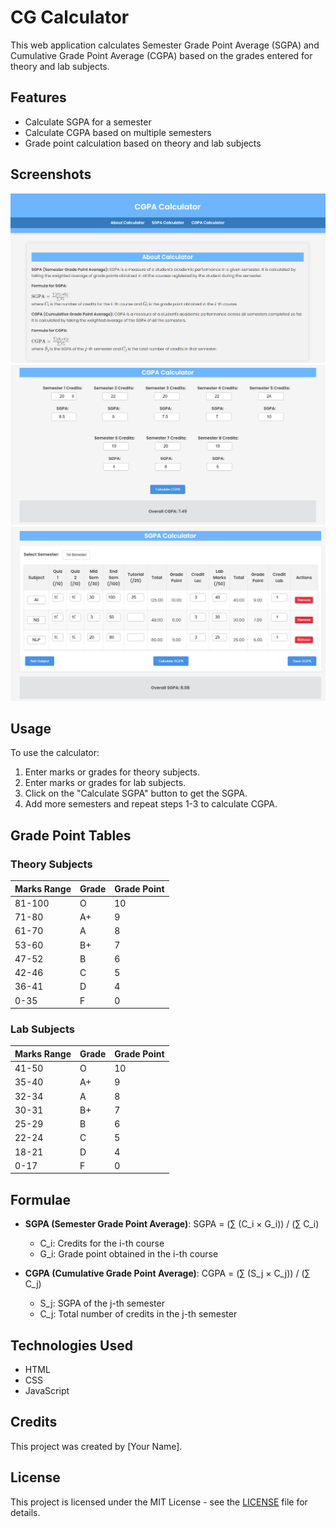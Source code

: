 # CG Calculator

This web application calculates Semester Grade Point Average (SGPA) and Cumulative Grade Point Average (CGPA) based on the grades entered for theory and lab subjects.

## Features

- Calculate SGPA for a semester
- Calculate CGPA based on multiple semesters
- Grade point calculation based on theory and lab subjects

## Screenshots

![Screenshot 1](Clc.png)
![Screenshot 2](CGPA.png)
![Screenshot 3](SGPA.png)

## Usage

To use the calculator:
1. Enter marks or grades for theory subjects.
2. Enter marks or grades for lab subjects.
3. Click on the "Calculate SGPA" button to get the SGPA.
4. Add more semesters and repeat steps 1-3 to calculate CGPA.

## Grade Point Tables

### Theory Subjects

| Marks Range | Grade | Grade Point |
|-------------|-------|-------------|
| 81-100      | O     | 10          |
| 71-80       | A+    | 9           |
| 61-70       | A     | 8           |
| 53-60       | B+    | 7           |
| 47-52       | B     | 6           |
| 42-46       | C     | 5           |
| 36-41       | D     | 4           |
| 0-35        | F     | 0           |

### Lab Subjects

| Marks Range | Grade | Grade Point |
|-------------|-------|-------------|
| 41-50       | O     | 10          |
| 35-40       | A+    | 9           |
| 32-34       | A     | 8           |
| 30-31       | B+    | 7           |
| 25-29       | B     | 6           |
| 22-24       | C     | 5           |
| 18-21       | D     | 4           |
| 0-17        | F     | 0           |

## Formulae

- **SGPA (Semester Grade Point Average)**: SGPA = (∑ (C_i × G_i)) / (∑ C_i)
  - C_i: Credits for the i-th course
  - G_i: Grade point obtained in the i-th course

- **CGPA (Cumulative Grade Point Average)**: CGPA = (∑ (S_j × C_j)) / (∑ C_j)
  - S_j: SGPA of the j-th semester
  - C_j: Total number of credits in the j-th semester

## Technologies Used

- HTML
- CSS
- JavaScript

## Credits

This project was created by [Your Name].

## License

This project is licensed under the MIT License - see the [LICENSE](LICENSE) file for details.
